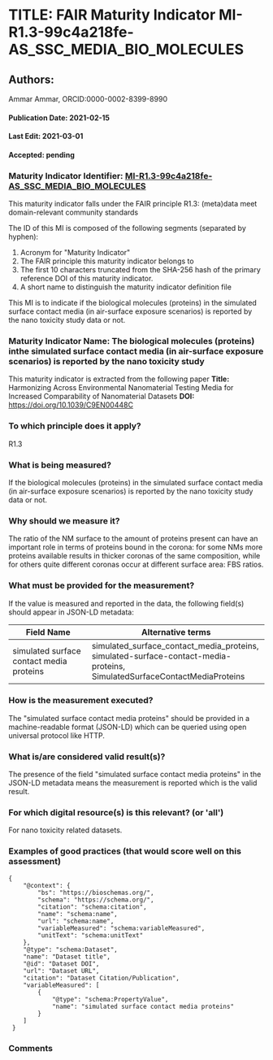 # TITLE: FAIR Maturity Indicator MI-R1.3-99c4a218fe-AS_SSC_MEDIA_BIO_MOLECULES

## Authors: 
Ammar Ammar, ORCID:0000-0002-8399-8990

#### Publication Date: 2021-02-15
#### Last Edit: 2021-03-01
#### Accepted: pending

### Maturity Indicator Identifier: [MI-R1.3-99c4a218fe-AS_SSC_MEDIA_BIO_MOLECULES](https://w3id.org/fair/maturity_indicator/terms/Gen2/MI-R1.3-99c4a218fe-AS_SSC_MEDIA_BIO_MOLECULES)

This maturity indicator falls under the FAIR principle R1.3:
(meta)data meet domain-relevant community standards

The ID of this MI is composed of the following segments (separated by hyphen):
1. Acronym for "Maturity Indicator"
1. The FAIR principle this maturity indicator belongs to
1. The first 10 characters truncated from the SHA-256 hash of the primary reference DOI of this maturity indicator.
1. A short name to distinguish the maturity indicator definition file

This MI is to indicate if the biological molecules (proteins) in the simulated surface contact media (in air-surface exposure scenarios) is reported by the nano toxicity study data or not.

### Maturity Indicator Name:  The  biological molecules (proteins) inthe simulated surface contact media (in air-surface exposure scenarios) is reported by the nano toxicity study

This maturity indicator is extracted from the following paper 
**Title:** Harmonizing Across Environmental Nanomaterial Testing Media for Increased Comparability of Nanomaterial Datasets
**DOI:** https://doi.org/10.1039/C9EN00448C

### To which principle does it apply?  
R1.3

### What is being measured?
If the  biological molecules (proteins) in the simulated surface contact media (in air-surface exposure scenarios) is reported by the nano toxicity study data or not.

### Why should we measure it?
The ratio of the NM surface to the amount of proteins present can have an important role in terms of proteins bound in the corona: for some NMs more proteins available 
results in thicker coronas of the same composition, while for others quite different coronas occur at different surface area: FBS ratios.

### What must be provided for the measurement?
If the value is measured and reported in the data, the following field(s) should appear in JSON-LD metadata: 

| Field Name                               | Alternative terms                                                                                                               |
| ---------------------------------------- | ------------------------------------------------------------------------------------------------------------------------------- |
| simulated surface contact media proteins | simulated_surface_contact_media_proteins,<br>simulated-surface-contact-media-proteins,<br>SimulatedSurfaceContactMediaProteins  |

### How is the measurement executed?
The "simulated surface contact media proteins" should be provided in a machine-readable format (JSON-LD) which can be queried using open universal protocol like HTTP.

### What is/are considered valid result(s)?
The presence of the field "simulated surface contact media proteins" in the JSON-LD metadata means the measurement is reported which is the valid result.

### For which digital resource(s) is this relevant? (or 'all')
For nano toxicity related datasets.  

### Examples of good practices (that would score well on this assessment)
```{json}
{
 	"@context": {
 		"bs": "https://bioschemas.org/",
 		"schema": "https://schema.org/",
 		"citation": "schema:citation",
 		"name": "schema:name",
 		"url": "schema:name",
 		"variableMeasured": "schema:variableMeasured",
 		"unitText": "schema:unitText"
 	},
 	"@type": "schema:Dataset",
 	"name": "Dataset title",
 	"@id": "Dataset DOI",
 	"url": "Dataset URL",
 	"citation": "Dataset Citation/Publication",
 	"variableMeasured": [
 		{
 			"@type": "schema:PropertyValue",
 			"name": "simulated surface contact media proteins"
 		}
 	]
 }
```

### Comments

